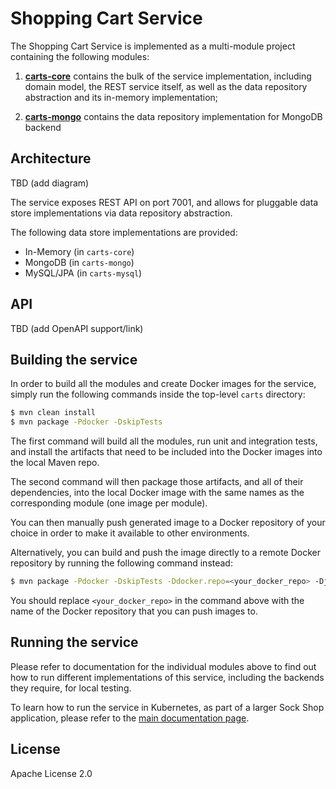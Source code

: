 # Shopping Cart Service

The Shopping Cart Service is implemented as a multi-module project containing the following modules:

1. **[carts-core](./carts-core)** contains the bulk of the service implementation, including
domain model, the REST service itself, as well as the data repository abstraction and its 
in-memory implementation;

2. **[carts-mongo](./carts-mongo)** contains the data repository implementation for MongoDB 
backend

## Architecture

TBD (add diagram)

The service exposes REST API on port 7001, and allows for pluggable data store implementations
via data repository abstraction. 

The following data store implementations are provided:

* In-Memory (in `carts-core`) 
* MongoDB (in `carts-mongo`) 
* MySQL/JPA (in `carts-mysql`) 

## API

TBD (add OpenAPI support/link)

## Building the service

In order to build all the modules and create Docker images for the service, simply run the 
following commands inside the top-level `carts` directory:

```bash
$ mvn clean install
$ mvn package -Pdocker -DskipTests
``` 

The first command will build all the modules, run unit and integration tests, and install the
artifacts that need to be included into the Docker images into the local Maven repo.

The second command will then package those artifacts, and all of their dependencies, into
the local Docker image with the same names as the corresponding module (one image per module).

You can then manually push generated image to a Docker repository of your choice in order
to make it available to other environments.

Alternatively, you can build and push the image directly to a remote Docker repository by
running the following command instead:

```bash
$ mvn package -Pdocker -DskipTests -Ddocker.repo=<your_docker_repo> -Djib.goal=build
```

You should replace `<your_docker_repo>` in the command above with the name of the 
Docker repository that you can push images to.

## Running the service

Please refer to documentation for the individual modules above to find out how to run
different implementations of this service, including the backends they require, for local
testing.

To learn how to run the service in Kubernetes, as part of a larger Sock Shop application,
please refer to the [main documentation page](../sockshop/README.md).

## License

Apache License 2.0